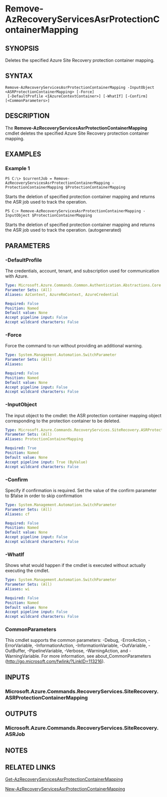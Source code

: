 ﻿---
external help file: Microsoft.Azure.PowerShell.Cmdlets.RecoveryServices.SiteRecovery.dll-Help.xml
Module Name: Az.RecoveryServices
online version: https://docs.microsoft.com/en-us/powershell/module/az.recoveryservices/remove-azrecoveryservicesasrprotectioncontainermapping
schema: 2.0.0
---

# Remove-AzRecoveryServicesAsrProtectionContainerMapping

## SYNOPSIS
Deletes the specified Azure Site Recovery protection container mapping.

## SYNTAX

```
Remove-AzRecoveryServicesAsrProtectionContainerMapping -InputObject <ASRProtectionContainerMapping> [-Force]
 [-DefaultProfile <IAzureContextContainer>] [-WhatIf] [-Confirm] [<CommonParameters>]
```

## DESCRIPTION
The **Remove-AzRecoveryServicesAsrProtectionContainerMapping** cmdlet deletes the specified Azure Site Recovery protection container mapping.

## EXAMPLES

### Example 1
```
PS C:\> $currentJob = Remove-AzRecoveryServicesAsrProtectionContainerMapping -ProtectionContainerMapping $ProtectionContainerMapping
```

Starts the deletion of specified protection container mapping and returns the ASR job used to track the operation.

```
PS C:> Remove-AzRecoveryServicesAsrProtectionContainerMapping -InputObject $ProtectionContainerMapping
```

Starts the deletion of specified protection container mapping and returns the ASR job used to track the operation. (autogenerated)

## PARAMETERS

### -DefaultProfile
The credentials, account, tenant, and subscription used for communication with Azure.


```yaml
Type: Microsoft.Azure.Commands.Common.Authentication.Abstractions.Core.IAzureContextContainer
Parameter Sets: (All)
Aliases: AzContext, AzureRmContext, AzureCredential

Required: False
Position: Named
Default value: None
Accept pipeline input: False
Accept wildcard characters: False
```

### -Force
Force the command to run without providing an additional warning.

```yaml
Type: System.Management.Automation.SwitchParameter
Parameter Sets: (All)
Aliases:

Required: False
Position: Named
Default value: None
Accept pipeline input: False
Accept wildcard characters: False
```

### -InputObject
The input object to the cmdlet: the ASR protection container mapping object corresponding to the protection container to be deleted.

```yaml
Type: Microsoft.Azure.Commands.RecoveryServices.SiteRecovery.ASRProtectionContainerMapping
Parameter Sets: (All)
Aliases: ProtectionContainerMapping

Required: True
Position: Named
Default value: None
Accept pipeline input: True (ByValue)
Accept wildcard characters: False
```

### -Confirm
Specify if confirmation is required. Set the value of the confirm parameter to $false in order to skip confirmation

```yaml
Type: System.Management.Automation.SwitchParameter
Parameter Sets: (All)
Aliases: cf

Required: False
Position: Named
Default value: None
Accept pipeline input: False
Accept wildcard characters: False
```

### -WhatIf
Shows what would happen if the cmdlet is executed without actually executing the cmdlet.

```yaml
Type: System.Management.Automation.SwitchParameter
Parameter Sets: (All)
Aliases: wi

Required: False
Position: Named
Default value: None
Accept pipeline input: False
Accept wildcard characters: False
```

### CommonParameters
This cmdlet supports the common parameters: -Debug, -ErrorAction, -ErrorVariable, -InformationAction, -InformationVariable, -OutVariable, -OutBuffer, -PipelineVariable, -Verbose, -WarningAction, and -WarningVariable. For more information, see about_CommonParameters (http://go.microsoft.com/fwlink/?LinkID=113216).

## INPUTS

### Microsoft.Azure.Commands.RecoveryServices.SiteRecovery.ASRProtectionContainerMapping

## OUTPUTS

### Microsoft.Azure.Commands.RecoveryServices.SiteRecovery.ASRJob

## NOTES

## RELATED LINKS

[Get-AzRecoveryServicesAsrProtectionContainerMapping](./Get-AzRecoveryServicesAsrProtectionContainerMapping.md)

[New-AzRecoveryServicesAsrProtectionContainerMapping](./New-AzRecoveryServicesAsrProtectionContainerMapping.md)
